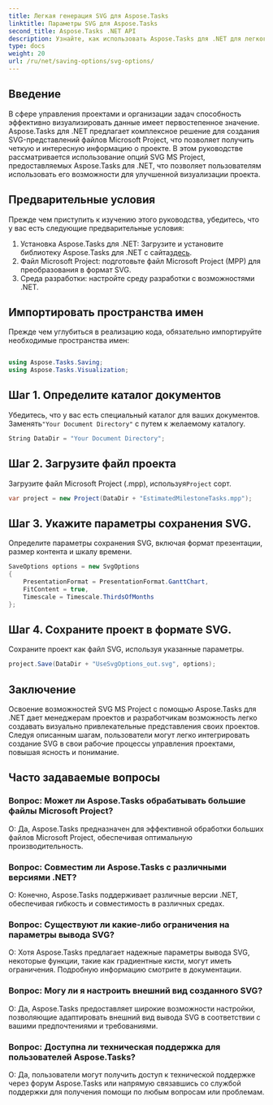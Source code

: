 ```yaml
---
title: Легкая генерация SVG для Aspose.Tasks
linktitle: Параметры SVG для Aspose.Tasks
second_title: Aspose.Tasks .NET API
description: Узнайте, как использовать Aspose.Tasks для .NET для легкого создания SVG-представлений файлов Microsoft Project для улучшенной визуализации проекта.
type: docs
weight: 20
url: /ru/net/saving-options/svg-options/
---
```

## Введение
В сфере управления проектами и организации задач способность эффективно визуализировать данные имеет первостепенное значение. Aspose.Tasks для .NET предлагает комплексное решение для создания SVG-представлений файлов Microsoft Project, что позволяет получить четкую и интересную информацию о проекте. В этом руководстве рассматривается использование опций SVG MS Project, предоставляемых Aspose.Tasks для .NET, что позволяет пользователям использовать его возможности для улучшенной визуализации проекта.
## Предварительные условия
Прежде чем приступить к изучению этого руководства, убедитесь, что у вас есть следующие предварительные условия:
1.  Установка Aspose.Tasks для .NET: Загрузите и установите библиотеку Aspose.Tasks для .NET с сайта[здесь](https://releases.aspose.com/tasks/net/).
2. Файл Microsoft Project: подготовьте файл Microsoft Project (MPP) для преобразования в формат SVG.
3. Среда разработки: настройте среду разработки с возможностями .NET.

## Импортировать пространства имен
Прежде чем углубиться в реализацию кода, обязательно импортируйте необходимые пространства имен:
```csharp

using Aspose.Tasks.Saving;
using Aspose.Tasks.Visualization;
```

## Шаг 1. Определите каталог документов
 Убедитесь, что у вас есть специальный каталог для ваших документов. Заменять`"Your Document Directory"` с путем к желаемому каталогу.
```csharp
String DataDir = "Your Document Directory";
```
## Шаг 2. Загрузите файл проекта
Загрузите файл Microsoft Project (.mpp), используя`Project` сорт.
```csharp
var project = new Project(DataDir + "EstimatedMilestoneTasks.mpp");
```
## Шаг 3. Укажите параметры сохранения SVG.
Определите параметры сохранения SVG, включая формат презентации, размер контента и шкалу времени.
```csharp
SaveOptions options = new SvgOptions
{
    PresentationFormat = PresentationFormat.GanttChart,
    FitContent = true,
    Timescale = Timescale.ThirdsOfMonths
};
```
## Шаг 4. Сохраните проект в формате SVG.
Сохраните проект как файл SVG, используя указанные параметры.
```csharp
project.Save(DataDir + "UseSvgOptions_out.svg", options);
```

## Заключение
Освоение возможностей SVG MS Project с помощью Aspose.Tasks для .NET дает менеджерам проектов и разработчикам возможность легко создавать визуально привлекательные представления своих проектов. Следуя описанным шагам, пользователи могут легко интегрировать создание SVG в свои рабочие процессы управления проектами, повышая ясность и понимание.
## Часто задаваемые вопросы
### Вопрос: Может ли Aspose.Tasks обрабатывать большие файлы Microsoft Project?
О: Да, Aspose.Tasks предназначен для эффективной обработки больших файлов Microsoft Project, обеспечивая оптимальную производительность.

### Вопрос: Совместим ли Aspose.Tasks с различными версиями .NET?
О: Конечно, Aspose.Tasks поддерживает различные версии .NET, обеспечивая гибкость и совместимость в различных средах.

### Вопрос: Существуют ли какие-либо ограничения на параметры вывода SVG?
О: Хотя Aspose.Tasks предлагает надежные параметры вывода SVG, некоторые функции, такие как градиентные кисти, могут иметь ограничения. Подробную информацию смотрите в документации.

### Вопрос: Могу ли я настроить внешний вид созданного SVG?
О: Да, Aspose.Tasks предоставляет широкие возможности настройки, позволяющие адаптировать внешний вид вывода SVG в соответствии с вашими предпочтениями и требованиями.

### Вопрос: Доступна ли техническая поддержка для пользователей Aspose.Tasks?
О: Да, пользователи могут получить доступ к технической поддержке через форум Aspose.Tasks или напрямую связавшись со службой поддержки для получения помощи по любым вопросам или проблемам.
